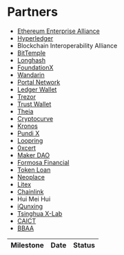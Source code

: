 # Partners

- [Ethereum Enterprise Alliance](https://entethalliance.org/)
- [Hyperledger](https://hyperledger.org)
- Blockchain Interoperability Alliance
- [BitTemple](https://bittemple.io/)
- [Longhash](https://www.longhash.com/)
- [FoundationX](https://www.foundationx.io/)
- [Wandarin](http://wandarin.org/?lang=en)
- [Portal Network](https://www.portal.network/)
- [Ledger Wallet](https://www.ledger.com/)
- [Trezor](https://trezor.io/)
- [Trust Wallet](https://trustwallet.com/)
- [Theia](http://www.thachain.org/)
- [Cryptocurve](https://cryptocurve.io/)
- [Kronos](https://kronostoken.com/) 
- [Pundi X](https://pundix.com/)
- [Loopring](https://loopring.org/)
- [0xcert](https://0xcert.org/)
- [Maker DAO](https://makerdao.com/en/)
- [Formosa Financial](https://www.formosa.financial/)
- [Token Loan](https://tokenloan.info/)
- [Neoplace](https://neoplace.io/)
- [Litex](http://litex.io/)
- [Chainlink](https://chain.link)
- Hui Mei Hui
- [iQunxing](https://www.iqunxing.com/)
- [Tsinghua X-Lab](http://www.x-lab.tsinghua.edu.cn/en/)
- [CAICT](http://www.caict.ac.cn/english/)
- [BBAA](http://www.bbaachina.org.cn/en/)



| **Milestone**  |**Date**   |**Status** | 
|:---|:---|:---|